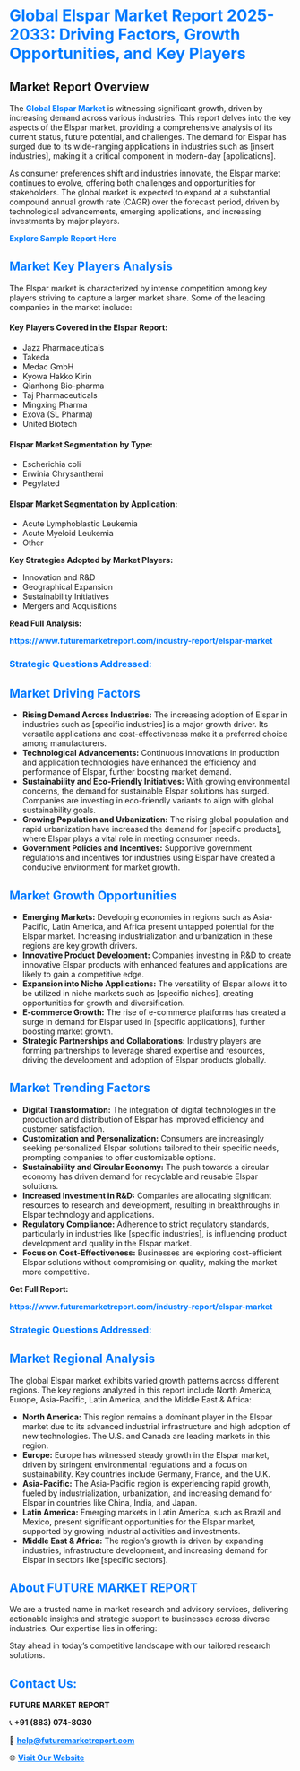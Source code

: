 <h1 style="color: #007BFF;">Global Elspar Market Report 2025-2033: Driving Factors, Growth Opportunities, and Key Players</h1>

<section id="overview">
<h2>Market Report Overview</h2>
<p>The <a href="https://www.futuremarketreport.com/industry-report/elspar-market" style="color: #007BFF; text-decoration: none;"><strong>Global Elspar Market</strong></a> is witnessing significant growth, driven by increasing demand across various industries. This report delves into the key aspects of the Elspar market, providing a comprehensive analysis of its current status, future potential, and challenges. The demand for Elspar has surged due to its wide-ranging applications in industries such as [insert industries], making it a critical component in modern-day [applications].</p>
<p>As consumer preferences shift and industries innovate, the Elspar market continues to evolve, offering both challenges and opportunities for stakeholders. The global market is expected to expand at a substantial compound annual growth rate (CAGR) over the forecast period, driven by technological advancements, emerging applications, and increasing investments by major players.</p>
</section>

<section id="overview">
<p><a href="https://www.futuremarketreport.com/request-sample/reportId=43952" style="color: #007BFF; text-decoration: none;"><strong>Explore Sample Report Here</strong></a></p>
</section>

<section id="key-players">
<h2 style="color: #007BFF;">Market Key Players Analysis</h2>
<p>The Elspar market is characterized by intense competition among key players striving to capture a larger market share. Some of the leading companies in the market include:</p>
<h4>Key Players Covered in the Elspar Report:</h4>
<ul><li>Jazz Pharmaceuticals</li><li>Takeda</li><li>Medac GmbH</li><li>Kyowa Hakko Kirin</li><li>Qianhong Bio-pharma</li><li>Taj Pharmaceuticals</li><li>Mingxing Pharma</li><li>Exova (SL Pharma)</li><li>United Biotech</li></ul>
<h4>Elspar Market Segmentation by Type:</h4>
<ul><li>Escherichia coli</li><li>Erwinia Chrysanthemi</li><li>Pegylated</li></ul>

<h4>Elspar Market Segmentation by Application:</h4>
<ul><li>Acute Lymphoblastic Leukemia</li><li>Acute Myeloid Leukemia</li><li>Other</li></ul>
<p><strong>Key Strategies Adopted by Market Players:</strong></p>
<ul>
<li>Innovation and R&D</li>
<li>Geographical Expansion</li>
<li>Sustainability Initiatives</li>
<li>Mergers and Acquisitions</li>
</ul>
</section>

<section>
<p><strong>Read Full Analysis: </strong></p><a href="https://www.futuremarketreport.com/industry-report/elspar-market" style="color: #007BFF; text-decoration: none;"><strong>https://www.futuremarketreport.com/industry-report/elspar-market</strong></a>
<h3 style="color: #007BFF;">Strategic Questions Addressed:</h3>
</section>

<section id="driving-factors">
<h2 style="color: #007BFF;">Market Driving Factors</h2>
<ul>
<li><strong>Rising Demand Across Industries:</strong> The increasing adoption of Elspar in industries such as [specific industries] is a major growth driver. Its versatile applications and cost-effectiveness make it a preferred choice among manufacturers.</li>
<li><strong>Technological Advancements:</strong> Continuous innovations in production and application technologies have enhanced the efficiency and performance of Elspar, further boosting market demand.</li>
<li><strong>Sustainability and Eco-Friendly Initiatives:</strong> With growing environmental concerns, the demand for sustainable Elspar solutions has surged. Companies are investing in eco-friendly variants to align with global sustainability goals.</li>
<li><strong>Growing Population and Urbanization:</strong> The rising global population and rapid urbanization have increased the demand for [specific products], where Elspar plays a vital role in meeting consumer needs.</li>
<li><strong>Government Policies and Incentives:</strong> Supportive government regulations and incentives for industries using Elspar have created a conducive environment for market growth.</li>
</ul>
</section>

<section id="growth-opportunities">
<h2 style="color: #007BFF;">Market Growth Opportunities</h2>
<ul>
<li><strong>Emerging Markets:</strong> Developing economies in regions such as Asia-Pacific, Latin America, and Africa present untapped potential for the Elspar market. Increasing industrialization and urbanization in these regions are key growth drivers.</li>
<li><strong>Innovative Product Development:</strong> Companies investing in R&D to create innovative Elspar products with enhanced features and applications are likely to gain a competitive edge.</li>
<li><strong>Expansion into Niche Applications:</strong> The versatility of Elspar allows it to be utilized in niche markets such as [specific niches], creating opportunities for growth and diversification.</li>
<li><strong>E-commerce Growth:</strong> The rise of e-commerce platforms has created a surge in demand for Elspar used in [specific applications], further boosting market growth.</li>
<li><strong>Strategic Partnerships and Collaborations:</strong> Industry players are forming partnerships to leverage shared expertise and resources, driving the development and adoption of Elspar products globally.</li>
</ul>
</section>

<section id="trending-factors">
<h2 style="color: #007BFF;">Market Trending Factors</h2>
<ul>
<li><strong>Digital Transformation:</strong> The integration of digital technologies in the production and distribution of Elspar has improved efficiency and customer satisfaction.</li>
<li><strong>Customization and Personalization:</strong> Consumers are increasingly seeking personalized Elspar solutions tailored to their specific needs, prompting companies to offer customizable options.</li>
<li><strong>Sustainability and Circular Economy:</strong> The push towards a circular economy has driven demand for recyclable and reusable Elspar solutions.</li>
<li><strong>Increased Investment in R&D:</strong> Companies are allocating significant resources to research and development, resulting in breakthroughs in Elspar technology and applications.</li>
<li><strong>Regulatory Compliance:</strong> Adherence to strict regulatory standards, particularly in industries like [specific industries], is influencing product development and quality in the Elspar market.</li>
<li><strong>Focus on Cost-Effectiveness:</strong> Businesses are exploring cost-efficient Elspar solutions without compromising on quality, making the market more competitive.</li>
</ul>
</section>

<section>
<p><strong>Get Full Report: </strong></p><a href="https://www.futuremarketreport.com/industry-report/elspar-market" style="color: #007BFF; text-decoration: none;"><strong>https://www.futuremarketreport.com/industry-report/elspar-market</strong></a>
<h3 style="color: #007BFF;">Strategic Questions Addressed:</h3>
</section>


<section id="regional-analysis">
<h2 style="color: #007BFF;">Market Regional Analysis</h2>
<p>The global Elspar market exhibits varied growth patterns across different regions. The key regions analyzed in this report include North America, Europe, Asia-Pacific, Latin America, and the Middle East & Africa:</p>
<ul>
<li><strong>North America:</strong> This region remains a dominant player in the Elspar market due to its advanced industrial infrastructure and high adoption of new technologies. The U.S. and Canada are leading markets in this region.</li>
<li><strong>Europe:</strong> Europe has witnessed steady growth in the Elspar market, driven by stringent environmental regulations and a focus on sustainability. Key countries include Germany, France, and the U.K.</li>
<li><strong>Asia-Pacific:</strong> The Asia-Pacific region is experiencing rapid growth, fueled by industrialization, urbanization, and increasing demand for Elspar in countries like China, India, and Japan.</li>
<li><strong>Latin America:</strong> Emerging markets in Latin America, such as Brazil and Mexico, present significant opportunities for the Elspar market, supported by growing industrial activities and investments.</li>
<li><strong>Middle East & Africa:</strong> The region’s growth is driven by expanding industries, infrastructure development, and increasing demand for Elspar in sectors like [specific sectors].</li>
</ul>
</section>

<footer>
<h2 style="color: #007BFF;">About FUTURE MARKET REPORT</h2>
<p>We are a trusted name in market research and advisory services, delivering actionable insights and strategic support to businesses across diverse industries. Our expertise lies in offering:</p>

<p>Stay ahead in today’s competitive landscape with our tailored research solutions.</p>

<h2 style="color: #007BFF;">Contact Us:</h2>
<p><strong>FUTURE MARKET REPORT</strong></p>
<p>📞 <strong>+91 (883) 074-8030</strong></p>
<p>📧 <strong><a href="mailto:help@futuremarketreport.com" style="color: #007BFF;">help@futuremarketreport.com</a></strong></p>
<p>🌐 <strong><a href="https://www.futuremarketreport.com/" style="color: #007BFF;">Visit Our Website</a></strong></p>
</footer>